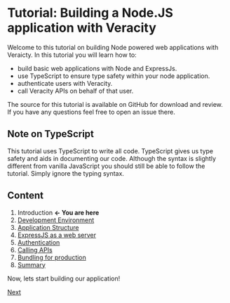 # Tutorial: Building a Node.JS application with Veracity
Welcome to this tutorial on building Node powered web applications with Veraicty. In this tutorial you will learn how to:

- build basic web applications with Node and ExpressJs.
- use TypeScript to ensure type safety within your node application.
- authenticate users with Veracity.
- call Veracity APIs on behalf of that user.

The source for this tutorial is available on GitHub for download and review. If you have any questions feel free to open an issue there.

## Note on TypeScript
This tutorial uses TypeScript to write all code. TypeScript gives us type safety and aids in documenting our code. Although the syntax is slightly different from vanilla JavaScript you should still be able to follow the tutorial. Simply ignore the typing syntax.

## Content
1. Introduction **<- You are here**
2. [Development Environment](2-development-environment.md)
3. [Application Structure](3-application-structure.md)
4. [ExpressJS as a web server](4-express-webserver.md)
5. [Authentication](4-express-webserver.md)
6. [Calling APIs](5-calling-apis.md)
7. [Bundling for production](6-bundle-for-production.md)
8. [Summary](8-summary.md)

Now, lets start building our application!

[Next](2-development-environment.md)